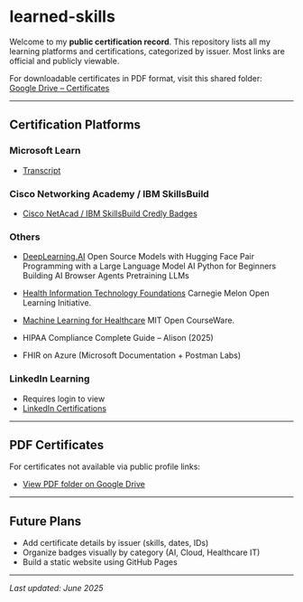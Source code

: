 # learned-skills

Welcome to my **public certification record**. This repository lists all my learning platforms and certifications, categorized by issuer. Most links are official and publicly viewable.

For downloadable certificates in PDF format, visit this shared folder:  
[Google Drive – Certificates](https://drive.google.com/drive/folders/15GUlM1eaCsda57-YHq79gneJDzUdxghD?usp=sharing)

---

## Certification Platforms

### Microsoft Learn
- [Transcript](https://learn.microsoft.com/en-us/users/rathwijitrkamjorn-2495/transcript/7639u1z0382m0z7)

### Cisco Networking Academy / IBM SkillsBuild
- [Cisco NetAcad / IBM SkillsBuild Credly Badges](https://www.credly.com/users/rathwjj)

### Others
- [DeepLearning.AI](https://learn.deeplearning.ai/)
  Open Source Models with Hugging Face
  Pair Programming with a Large Language Model
  AI Python for Beginners
  Building AI Browser Agents
  Pretraining LLMs
  
- [Health Information Technology Foundations](https://oli.cmu.edu/courses/health-information-technology-foundations-open-free/) Carnegie Melon Open Learning Initiative.
- [Machine Learning for Healthcare](https://ocw.mit.edu/courses/6-s897-machine-learning-for-healthcare-spring-2019/) MIT Open CourseWare.
- HIPAA Compliance Complete Guide – Alison (2025)
- FHIR on Azure (Microsoft Documentation + Postman Labs)


### LinkedIn Learning
- Requires login to view
- [LinkedIn Certifications](https://www.linkedin.com/in/rathwjj/details/certifications/)

---

## PDF Certificates
For certificates not available via public profile links:
- [View PDF folder on Google Drive](https://drive.google.com/drive/folders/15GUlM1eaCsda57-YHq79gneJDzUdxghD?usp=sharing)

---

## Future Plans
- Add certificate details by issuer (skills, dates, IDs)
- Organize badges visually by category (AI, Cloud, Healthcare IT)
- Build a static website using GitHub Pages

---

_Last updated: June 2025_
